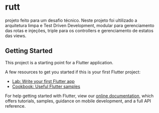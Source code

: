 # rutt

projeto feito para um desafio técnico.
Neste projeto foi ultilizado a arquitetura limpa e Test Driven Development, modular para gerenciamento das rotas e injeções,
triple para os controllers e gerenciamento de estatos das views.

## Getting Started

This project is a starting point for a Flutter application.

A few resources to get you started if this is your first Flutter project:

- [Lab: Write your first Flutter app](https://flutter.dev/docs/get-started/codelab)
- [Cookbook: Useful Flutter samples](https://flutter.dev/docs/cookbook)

For help getting started with Flutter, view our
[online documentation](https://flutter.dev/docs), which offers tutorials,
samples, guidance on mobile development, and a full API reference.
